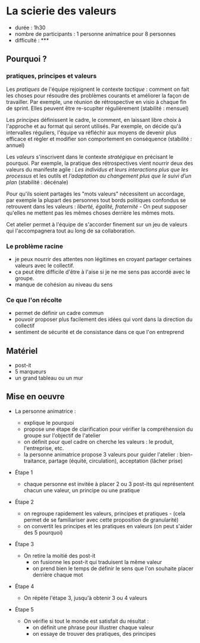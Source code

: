 # La scierie des valeurs

- durée : 1h30
- nombre de participants : 1 personne animatrice pour 8 personnes
- difficulté : ***

## Pourquoi ?

### pratiques, principes et valeurs

Les *pratiques* de l'équipe rejoignent le contexte *tactique* : comment on fait les choses pour résoudre des problèmes courants et améliorer la façon de travailler. Par exemple, une réunion de rétrospective en visio à chaque fin de sprint. Elles peuvent être re-scuplter régulièrement (stabilité : mensuel)

Les *principes* définissent le cadre, le comment, en laissant libre choix à l'approche et au format qui seront utilisés. Par exemple, on décide qu'à intervalles réguliers, l'équipe va réfléchir aux moyens de devenir plus efficace et règler et modifier son comportement en conséquence (stabilité : annuel)

Les *valeurs* s'inscrivent dans le contexte *stratégique* en précisant le pourquoi. Par exemple, la pratique des rétrospectives vient nourrir deux des valeurs du manifeste agile : *Les individus et leurs interactions plus que les processus* et les outils et *l’adaptation au changement plus que le suivi d’un plan* (stabilité : décénale)

Pour qu'ils soient partagés les "mots valeurs" nécessitent un accordage, par exemple la plupart des personnes tout bords politiques confondus se retrouvent dans les valeurs : *liberté, égalité, fraternité* - On peut supposer qu'elles ne mettent pas les mêmes choses derrière les mêmes mots.

Cet atelier permet à l'équipe de s'accorder finement sur un jeu de valeurs qui l'accompagnera tout au long de sa collaboration.

### Le problème racine

- je peux nourrir des attentes non légitimes en croyant partager certaines valeurs avec le collectif.
- ça peut être difficile d'être à l'aise si je ne me sens pas accordé avec le groupe.
- manque de cohésion au niveau du sens

### Ce que l'on récolte

- permet de définir un cadre commun
- pouvoir proposer plus facilement des idées qui vont dans la direction du collectif
- sentiment de sécurité et de consistance dans ce que l'on entreprend

## Matériel

- post-it
- 5 marqueurs
- un grand tableau ou un mur

## Mise en oeuvre

- La personne animatrice :
  - explique le pourquoi
  - propose une étape de clarification pour vérifier la compréhension du groupe sur l'objectif de l'atelier
  - on définit pour quel cadre on cherche les valeurs : le produit, l'entreprise, etc. 
  - la personne animatrice propose 3 valeurs pour guider l'atelier : bien-traitance, partage (équité, circulation), acceptation (lâcher prise) 

- Étape 1
  - chaque personne est invitée à placer 2 ou 3 post-its qui représentent chacun une valeur, un principe ou une pratique

- Étape 2
  - on regroupe rapidement les valeurs, principes et pratiques - (cela permet de se familiariser avec cette proposition de granularité)
  - on convertit les principes et les pratiques en valeurs (on peut s'aider des 5 pourquoi)

- Étape 3 
  - On retire la moitié des post-it
    - on fusionne les post-it qui traduisent la même valeur
    - on prend bien le temps de définir le sens que l'on souhaite placer derrière chaque mot
   
- Étape 4
  - On répète l'étape 3, jusqu'à obtenir 3 ou 4 valeurs 

- Étape 5
  - On vérifie si tout le monde est satisfait du résultat :
    - on définit une phrase pour illustrer chaque valeur
    - on essaye de trouver des pratiques, des principes


